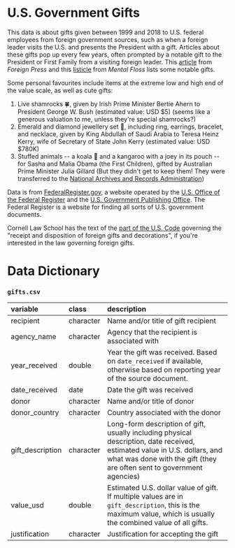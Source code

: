 # U.S. Government Gifts



This data is about gifts given between 1999 and 2018 to U.S. federal employees from foreign government sources, such as when a foreign leader visits the U.S. and presents the President with a gift. Articles about these gifts pop up every few years, often prompted by a notable gift to the President or First Family from a visiting foreign leader. This [article](https://foreignpolicy.com/2017/04/27/eight-of-the-weirdest-gifts-foreign-dignitaries-gave-the-president/) from *Foreign Press* and this [listicle](https://www.mentalfloss.com/article/25375/white-house-gift-guide-13-unique-presidential-gifts) from *Mental Floss* lists some notable gifts.

Some personal favourites include items at the extreme low and high end of the value scale, as well as cute gifts:

1. Live shamrocks :four_leaf_clover:, given by Irish Prime Minister Bertie Ahern to President George W. Bush (estimated value: USD $5) (seems like a generous valuation to me, unless they're special shamrocks?)
2. Emerald and diamond jewellery set :gem:, including ring, earrings, bracelet, and necklace, given by King Abdullah of Saudi Arabia to Teresa Heinz Kerry, wife of Secretary of State John Kerry (estimated value: USD $780K)
3. Stuffed animals -- a koala :koala: and a kangaroo with a joey in its pouch -- for Sasha and Malia Obama (the First Children), gifted by Australian Prime Minister Julia Gillard (But they didn't get to keep them! They were transferred to the [National Archives and Records Administration](https://en.wikipedia.org/wiki/National_Archives_and_Records_Administration))



Data is from [FederalRegister.gov](https://www.federalregister.gov/), a website operated by the [U.S. Office of the Federal Register](http://www.archives.gov/federal-register/) and the [U.S. Government Publishing Office](http://www.gpo.gov/). The Federal Register is a website for finding all sorts of U.S. government documents.

Cornell Law School has the text of the [part of the U.S. Code](https://www.law.cornell.edu/uscode/text/5/7342) governing the "receipt and disposition of foreign gifts and decorations", if you're interested in the law governing foreign gifts.



# Data Dictionary

### `gifts.csv`

| variable         | class     | description                                                  |
| :--------------- | :-------- | :----------------------------------------------------------- |
| recipient        | character | Name and/or title of gift recipient                          |
| agency_name      | character | Agency that the recipient is associated with                 |
| year_received    | double    | Year the gift was received. Based on `date_received` if available, otherwise based on reporting year of the source document. |
| date_received    | date      | Date the gift was received                                   |
| donor            | character | Name and/or title of donor                                   |
| donor_country    | character | Country associated with the donor                            |
| gift_description | character | Long-form description of gift, usually including physical description, date received, estimated value in U.S. dollars, and what was done with the gift (they are often sent to government agencies) |
| value_usd        | double    | Estimated U.S. dollar value of gift. If multiple values are in `gift_description`, this is the maximum value, which is usually the combined value of all gifts. |
| justification    | character | Justification for accepting the gift                         |
